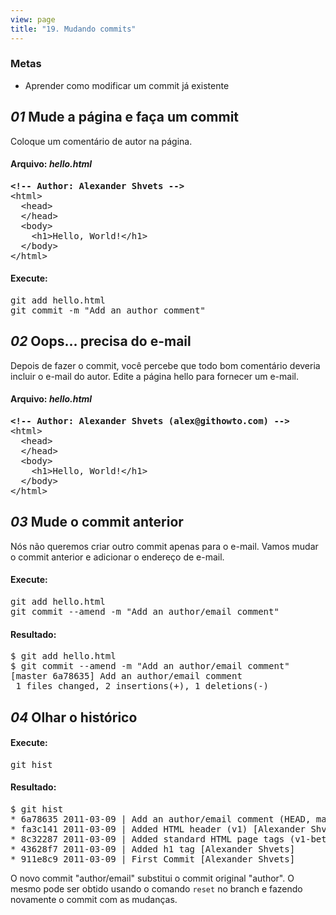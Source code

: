 ```yaml
---
view: page
title: "19. Mudando commits"
---
```


<h3>Metas</h3>

<ul><li>Aprender como modificar um commit já existente</li></ul>

<h2><em>01</em> Mude a página e faça um commit</h2>

<p>Coloque um comentário de autor na página.</p>

<h4 class="h4-pre">Arquivo: <em>hello.html</em></h4>

<pre class="file"><strong>&lt;!-- Author: Alexander Shvets --&gt;</strong>
&lt;html&gt;
  &lt;head&gt;
  &lt;/head&gt;
  &lt;body&gt;
    &lt;h1&gt;Hello, World!&lt;/h1&gt;
  &lt;/body&gt;
&lt;/html&gt;</pre>

<h4 class="h4-pre">Execute:</h4>

<pre class="instructions">git add hello.html
git commit -m "Add an author comment"</pre>

<h2><em>02</em> Oops... precisa do e-mail</h2>

<p>Depois de fazer o commit, você percebe que todo bom comentário deveria incluir o e-mail do autor. Edite a página hello para fornecer um e-mail.</p>

<h4 class="h4-pre">Arquivo: <em>hello.html</em></h4>

<pre class="file"><strong>&lt;!-- Author: Alexander Shvets (alex@githowto.com) --&gt;</strong>
&lt;html&gt;
  &lt;head&gt;
  &lt;/head&gt;
  &lt;body&gt;
    &lt;h1&gt;Hello, World!&lt;/h1&gt;
  &lt;/body&gt;
&lt;/html&gt;</pre>

<h2><em>03</em> Mude o commit anterior</h2>

<p>Nós não queremos criar outro commit apenas para o e-mail. Vamos mudar o commit anterior e adicionar o endereço de e-mail.</p>

<h4 class="h4-pre">Execute:</h4>

<pre class="instructions">git add hello.html
git commit --amend -m "Add an author/email comment"</pre>

<h4 class="h4-pre">Resultado:</h4>

<pre class="sample">$ git add hello.html
$ git commit --amend -m "Add an author/email comment"
[master 6a78635] Add an author/email comment
 1 files changed, 2 insertions(+), 1 deletions(-)</pre>

<h2><em>04</em> Olhar o histórico</h2>

<h4 class="h4-pre">Execute:</h4>

<pre class="instructions">git hist</pre>

<h4 class="h4-pre">Resultado:</h4>

<pre class="sample">$ git hist
* 6a78635 2011-03-09 | Add an author/email comment (HEAD, master) [Alexander Shvets]
* fa3c141 2011-03-09 | Added HTML header (v1) [Alexander Shvets]
* 8c32287 2011-03-09 | Added standard HTML page tags (v1-beta) [Alexander Shvets]
* 43628f7 2011-03-09 | Added h1 tag [Alexander Shvets]
* 911e8c9 2011-03-09 | First Commit [Alexander Shvets]</pre>

<p>O novo commit "author/email" substitui o commit original "author". O mesmo pode ser obtido usando o comando <code>reset</code> no branch e fazendo novamente o commit com as mudanças.</p>
